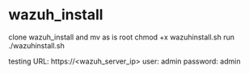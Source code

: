 # wazuh_install

clone wazuh_install and mv as is root
chmod +x wazuhinstall.sh
run ./wazuhinstall.sh

testing 
URL: https://<wazuh_server_ip>
user: admin
password: admin
